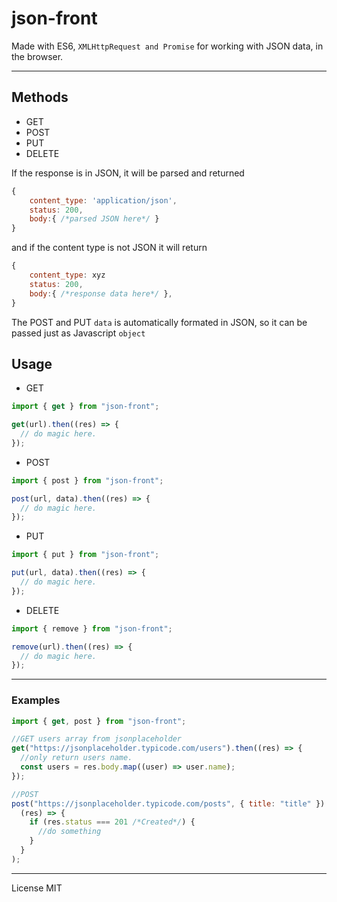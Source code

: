 # json-front

Made with ES6, `XMLHttpRequest and Promise` for working with JSON data, in the browser.

---

## Methods

- GET
- POST
- PUT
- DELETE

If the response is in JSON, it will be parsed and returned

```javascript
{
    content_type: 'application/json',
    status: 200,
    body:{ /*parsed JSON here*/ }
}
```

and if the content type is not JSON
it will return

```javascript
{
    content_type: xyz
    status: 200,
    body:{ /*response data here*/ },
}
```

The POST and PUT `data` is automatically formated in JSON,
so it can be passed just as Javascript `object`

## Usage

- GET

```javascript
import { get } from "json-front";

get(url).then((res) => {
  // do magic here.
});
```

- POST

```javascript
import { post } from "json-front";

post(url, data).then((res) => {
  // do magic here.
});
```

- PUT

```javascript
import { put } from "json-front";

put(url, data).then((res) => {
  // do magic here.
});
```

- DELETE

```javascript
import { remove } from "json-front";

remove(url).then((res) => {
  // do magic here.
});
```

---

### Examples

```javascript
import { get, post } from "json-front";

//GET users array from jsonplaceholder
get("https://jsonplaceholder.typicode.com/users").then((res) => {
  //only return users name.
  const users = res.body.map((user) => user.name);
});

//POST
post("https://jsonplaceholder.typicode.com/posts", { title: "title" }).then(
  (res) => {
    if (res.status === 201 /*Created*/) {
      //do something
    }
  }
);
```

---

License MIT
